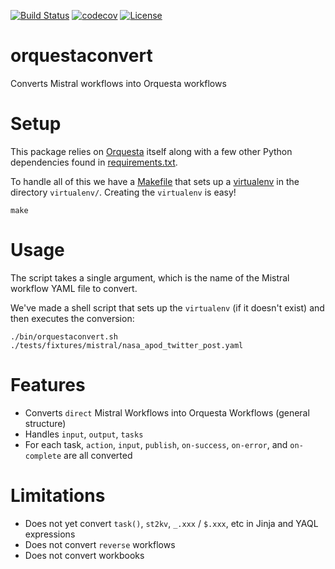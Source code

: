 [![Build Status](https://circleci.com/gh/EncoreTechnologies/orquestaconvert.svg?style=shield&circle-token=:circle-token)](https://circleci.com/gh/EncoreTechnologies/orquestaconvert) [![codecov](https://codecov.io/gh/EncoreTechnologies/orquestaconvert/branch/master/graph/badge.svg)](https://codecov.io/gh/EncoreTechnologies/orquestaconvert) [![License](https://img.shields.io/badge/License-Apache%202.0-blue.svg)](https://opensource.org/licenses/Apache-2.0)

# orquestaconvert

Converts Mistral workflows into Orquesta workflows

# Setup

This package relies on [Orquesta](https://github.com/StackStorm/orquesta) itself
along with a few other Python dependencies found in [requirements.txt](requirements.txt).

To handle all of this we have a [Makefile](Makefile) that sets up a
[virtualenv](https://virtualenv.pypa.io/en/stable/) in the directory `virtualenv/`.
Creating the `virtualenv` is easy!

``` shell
make
```

# Usage

The script takes a single argument, which is the name of the Mistral workflow
YAML file to convert.

We've made a shell script that sets up the `virtualenv` (if it doesn't exist) and
then executes the conversion:

``` shell
./bin/orquestaconvert.sh ./tests/fixtures/mistral/nasa_apod_twitter_post.yaml
```

# Features

* Converts `direct` Mistral Workflows into Orquesta Workflows (general structure)
* Handles `input`, `output`, `tasks`
* For each task, `action`, `input`, `publish`, `on-success`, `on-error`, and `on-complete` are all converted

# Limitations

* Does not yet convert `task()`, `st2kv`, `_.xxx` / `$.xxx`, etc in Jinja and YAQL expressions
* Does not convert `reverse` workflows
* Does not convert workbooks

